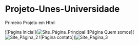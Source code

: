 # Projeto-Unes-Universidade
Primeiro Projeto em Html

![Página Inicial](![Site_Página_Principal](https://user-images.githubusercontent.com/86747882/219164427-26f8200f-7e2c-48b8-b011-9821a0897202.png)
![Página Quem somos](![Site_Página_2](https://user-images.githubusercontent.com/86747882/219164406-a1f02e59-36ab-42ca-818b-bc769d736653.png)
![Página contato](![Site_Página_3](https://user-images.githubusercontent.com/86747882/219164423-19ec1931-7a0c-4bcd-af04-5fec34a1e332.png)
